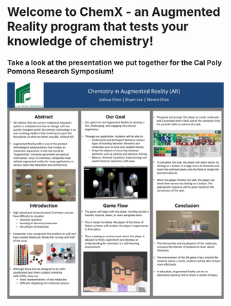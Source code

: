 # Welcome to ChemX - an Augmented Reality program that tests your knowledge of chemistry!

<h3>Take a look at the presentation we put together for the Cal Poly Pomona Research Symposium!</h1> 
<a href=''><img alt='' src='Slide1.JPG' /></a>
